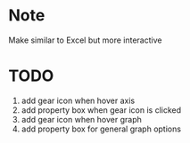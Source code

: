 # Note
Make similar to Excel but more interactive
# TODO
1. add gear icon when hover axis
2. add property box when gear icon is clicked
3. add gear icon when hover graph
4. add property box for general graph options